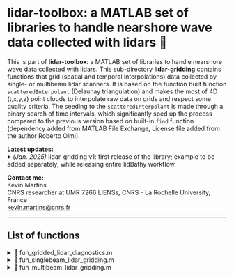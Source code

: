 # lidar-toolbox: a MATLAB set of libraries to handle nearshore wave data collected with lidars 🌊

This is part of **lidar-toolbox**: a MATLAB set of libraries to handle nearshore wave data collected with lidars. This sub-directory **lidar-gridding** contains functions that grid (spatial and temporal interpolations) data collected by single- or multibeam lidar scanners. It is based on the function built function `scatteredInterpolant` (Delaunay triangulation) and makes the most of 4D (t,x,y,z) point clouds to interpolate raw data on grids and respect some quality criteria. The seeding to the `scatteredInterpolant` is made through a binary search of time intervals, which significantly sped up the process compared to the previous version based on built-in `find` function (dependency added from MATLAB File Exchange, License file added from the author Roberto Olmi).

<strong>Latest updates:</strong>  
<sub><sup>:arrow_forward:</sup></sub> *(Jan. 2025)*
lidar-gridding v1: first release of the library; example to be added separately, while releasing entire lidBathy workflow.

<strong>Contact me:</strong>  
Kévin Martins  
CNRS researcher at UMR 7266 LIENSs, CNRS - La Rochelle University, France  
kevin.martins@cnrs.fr

---

## List of functions

<details>
  <summary>📄 fun_gridded_lidar_diagnostics.m</summary>  
  <br>  

  **Description**:  
  Computing basic statistics of gridded lidar data.

  **Inputs**:  

  | Name      | Type   | Description                                                      |
  |-----------|--------|------------------------------------------------------------------|
  | `sf`    | double | sampling frequency [Hz]                    |
  | `x`    | double | cross-shore grid [m]                |
  | `data`    | double | gridded data (dimensions: (t,x)), typically the field 'z' output by fun_multibeam_lidar_gridding                   |
  | `bplot`    | int | optional, input for plotting: 1 for yes, 0 for no (default)              |

  **Outputs**:  
  &nbsp;&nbsp;Returns `s`, a self-explanatory data structure containing some basic info on gridded lidar `data`.

</details>

<details>
  <summary>📄 fun_singlebeam_lidar_gridding.m</summary>  
  <br>  

  **Description**:  
  Function gridding (both time and space) the raw data from singlebeam lidar systems. This was initially written for processing the data collected at Duck with UAV-mounted lidar systems. It assumes minimal pre-processing (and filtering) for the input data, with the idea to make this function as generic as possible. At minima, it needs a time (array of size Np x 1) and xyz (array of size Np x 3) to work properly.

  **Inputs**:  

  | Name      | Type   | Description                                                      |
  |-----------|--------|------------------------------------------------------------------|
  | `time`    | double | time interpolation grid |  
  | `x_grid`  | double | x interpolation grid [m]   |  
  | `raw_data` | struct | data structure containing de-noised raw point cloud; minimum data fields: time (Np x 1); xyz (Np x 3) |  
  | `t_win`  | double | time window [s] within which data is used for the time interpolation; e.g., if t_win = 0.15 s, then for each time ti of the grid, the algorithm will use data within 0.15 s both in past (ti-0.15) and future (ti+0.15). |  
  | `x_win`  | double | cross-shore space window [m] within which data needs to be present for keeping interpolated value (NaN is used otherwise) |  

  **Outputs**:  
  &nbsp;&nbsp;`grid_data`, a self-explanatory data structure containing the gridded lidar data.  
  
  **Comments on parameters `t_win` and `x_win`**:  
  In some way, `t_win` and `x_win` are used to select the interpolation data points and indirectly define regions outside of which, data is not interpolated. So increasing those two parameters will fill in more gaps, but potentially increase the number of irrealistic points. This is slightly less true for `t_win`, but keep in mind that increasing `t_win` also slows down the interpolation process since more data is being used to create the interpolant.  

</details>

<details>
  <summary>📄 fun_multibeam_lidar_gridding.m</summary>  
  <br>  

  **Description**:  
  Function gridding (both time and space) the raw data from singlebeam lidar systems. This was initially written for processing the data collected at Duck with UAV-mounted lidar systems. It assumes minimal pre-processing (and filtering) for the input data, with the idea to make this function as generic as possible. At minima, it needs a time (array of size Np x 1) and xyz (array of size Np x 3) to work properly.

  **Inputs**:  

  | Name      | Type   | Description                                                      |
  |-----------|--------|------------------------------------------------------------------|
  | `time`    | double | time interpolation grid |  
  | `x_grid`  | double | x interpolation grid [m]   |  
  | `y_grid`  | double | y interpolation grid [m]   |  
  | `raw_data` | struct | data structure containing de-noised raw point cloud; minimum data fields: time (Np x 1); xyz (Np x 3) |  
  | `t_win`  | double | time window [s] within which data is used for the time interpolation; e.g., if t_win = 0.15 s, then for each time ti of the grid, the algorithm will use data within 0.15 s both in past (ti-0.15) and future (ti+0.15). |  
  | `x_win`  | double | cross-shore space window [m] within which data needs to be present for keeping interpolated value (NaN is used otherwise) |  

  **Outputs**:  
  &nbsp;&nbsp;`grid_data`, a self-explanatory data structure containing the gridded lidar data.  
  
  **Comments on parameters `t_win` and `x_win`**:  
  In some way, `t_win` and `x_win` are used to select the interpolation data points and indirectly define regions outside of which, data is not interpolated. So increasing those two parameters will fill in more gaps, but potentially increase the number of irrealistic points. This is slightly less true for `t_win`, but keep in mind that increasing `t_win` also slows down the interpolation process since more data is being used to create the interpolant.  

</details>


